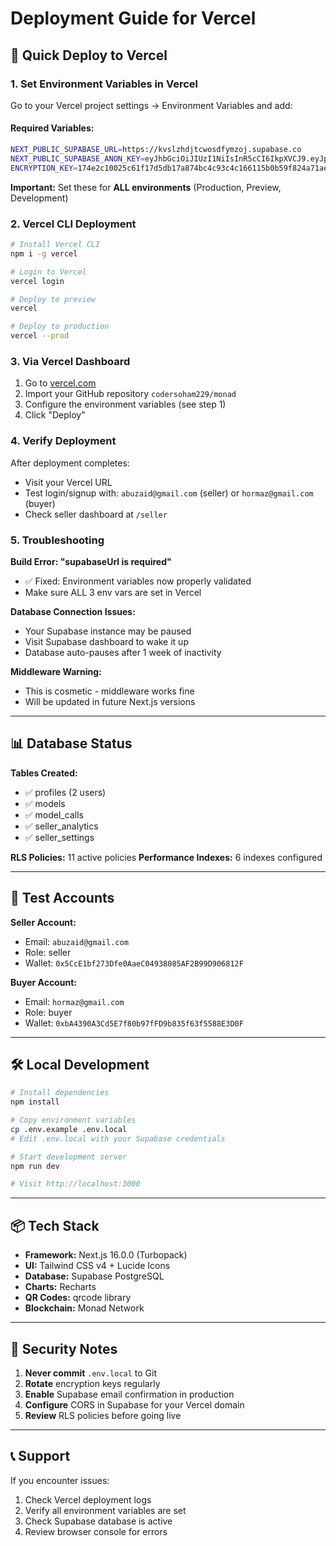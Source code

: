 # Deployment Guide for Vercel

## 🚀 Quick Deploy to Vercel

### 1. **Set Environment Variables in Vercel**

Go to your Vercel project settings → Environment Variables and add:

#### **Required Variables:**
```bash
NEXT_PUBLIC_SUPABASE_URL=https://kvslzhdjtcwosdfymzoj.supabase.co
NEXT_PUBLIC_SUPABASE_ANON_KEY=eyJhbGciOiJIUzI1NiIsInR5cCI6IkpXVCJ9.eyJpc3MiOiJzdXBhYmFzZSIsInJlZiI6Imt2c2x6aGRqdGN3b3NkZnltem9qIiwicm9sZSI6ImFub24iLCJpYXQiOjE3NjEzODM0NTQsImV4cCI6MjA3Njk1OTQ1NH0.2W73zY5JRcnVKTmo3sXdw_kGudzu0JROszg2jH1mOsI
ENCRYPTION_KEY=174e2c10025c61f17d5db17a874bc4c93c4c166115b0b59f824a71aecb96fd59
```

**Important:** Set these for **ALL environments** (Production, Preview, Development)

### 2. **Vercel CLI Deployment**

```bash
# Install Vercel CLI
npm i -g vercel

# Login to Vercel
vercel login

# Deploy to preview
vercel

# Deploy to production
vercel --prod
```

### 3. **Via Vercel Dashboard**

1. Go to [vercel.com](https://vercel.com)
2. Import your GitHub repository `codersoham229/monad`
3. Configure the environment variables (see step 1)
4. Click "Deploy"

### 4. **Verify Deployment**

After deployment completes:
- Visit your Vercel URL
- Test login/signup with: `abuzaid@gmail.com` (seller) or `hormaz@gmail.com` (buyer)
- Check seller dashboard at `/seller`

### 5. **Troubleshooting**

**Build Error: "supabaseUrl is required"**
- ✅ Fixed: Environment variables now properly validated
- Make sure ALL 3 env vars are set in Vercel

**Database Connection Issues:**
- Your Supabase instance may be paused
- Visit Supabase dashboard to wake it up
- Database auto-pauses after 1 week of inactivity

**Middleware Warning:**
- This is cosmetic - middleware works fine
- Will be updated in future Next.js versions

---

## 📊 Database Status

**Tables Created:**
- ✅ profiles (2 users)
- ✅ models
- ✅ model_calls
- ✅ seller_analytics
- ✅ seller_settings

**RLS Policies:** 11 active policies
**Performance Indexes:** 6 indexes configured

---

## 🔑 Test Accounts

**Seller Account:**
- Email: `abuzaid@gmail.com`
- Role: seller
- Wallet: `0x5CcE1bf273Dfe0AaeC04938085AF2B99D906812F`

**Buyer Account:**
- Email: `hormaz@gmail.com`
- Role: buyer
- Wallet: `0xbA4390A3Cd5E7f80b97fFD9b835f63f5588E3D0F`

---

## 🛠️ Local Development

```bash
# Install dependencies
npm install

# Copy environment variables
cp .env.example .env.local
# Edit .env.local with your Supabase credentials

# Start development server
npm run dev

# Visit http://localhost:3000
```

---

## 📦 Tech Stack

- **Framework:** Next.js 16.0.0 (Turbopack)
- **UI:** Tailwind CSS v4 + Lucide Icons
- **Database:** Supabase PostgreSQL
- **Charts:** Recharts
- **QR Codes:** qrcode library
- **Blockchain:** Monad Network

---

## 🔐 Security Notes

1. **Never commit** `.env.local` to Git
2. **Rotate** encryption keys regularly
3. **Enable** Supabase email confirmation in production
4. **Configure** CORS in Supabase for your Vercel domain
5. **Review** RLS policies before going live

---

## 📞 Support

If you encounter issues:
1. Check Vercel deployment logs
2. Verify all environment variables are set
3. Check Supabase database is active
4. Review browser console for errors
